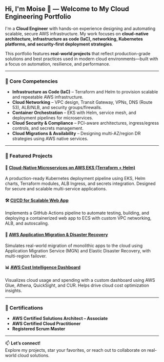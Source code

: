 ## Hi, I'm Moise 👋 — Welcome to My Cloud Engineering Portfolio

I'm a **Cloud Engineer** with hands-on experience designing and automating scalable, secure AWS infrastructure. My work focuses on **cloud-native architecture, infrastructure as code (IaC), networking, Kubernetes platforms, and security-first deployment strategies**.

This portfolio features **real-world projects** that reflect production-grade solutions and best practices used in modern cloud environments—built with a focus on automation, resilience, and performance.

---

### 🔧 Core Competencies
- **Infrastructure as Code (IaC)** – Terraform and Helm to provision scalable and repeatable AWS infrastructure.
- **Cloud Networking** – VPC design, Transit Gateway, VPNs, DNS (Route 53), ALB/NLB, and security groups/firewalls.
- **Container Orchestration** – EKS with Helm, service mesh, and deployment pipelines for microservices.
- **Cloud Security & Compliance** – PCI-aware architectures, ingress/egress controls, and secrets management.
- **Cloud Migrations & Availability** – Designing multi-AZ/region DR strategies using AWS native services.

---

### 📂 Featured Projects

#### 🚀 [Cloud-Native Microservices on AWS EKS (Terraform + Helm)](https://github.com/MoiseGermain/Microservices-App-on-AWS-EKS-with-Helm-and-Terraform)
A production-ready Kubernetes deployment pipeline using EKS, Helm charts, Terraform modules, ALB Ingress, and secrets integration. Designed for secure and scalable multi-service applications.

#### 🛠️ [CI/CD for Scalable Web App](https://github.com/MoiseGermain/aws-scalable-webapp)
Implements a GitHub Actions pipeline to automate testing, building, and deploying a containerized web app to ECS with custom VPC networking, ALB, and autoscaling.

#### 🔄 [AWS Application Migration & Disaster Recovery](https://github.com/MoiseGermain/aws-application-migration)
Simulates real-world migration of monolithic apps to the cloud using Application Migration Service (MGN) and Elastic Disaster Recovery, with multi-region failover.

#### 📊 [AWS Cost Intelligence Dashboard](https://github.com/MoiseGermain/aws-cost-intelligence-dashboard)
Visualizes cloud usage and spending with a custom dashboard using AWS Glue, Athena, QuickSight, and CUR. Helps drive cloud cost optimization insights.

---

### 📜 Certifications
- **AWS Certified Solutions Architect – Associate**
- **AWS Certified Cloud Practitioner**
- **Registered Scrum Master**

---

📫 **Let’s connect!**  
Explore my projects, star your favorites, or reach out to collaborate on real-world cloud solutions.
 



<!--
**MoiseGermain/MoiseGermain** is a ✨ _special_ ✨ repository because its `README.md` (this file) appears on your GitHub profile.

Here are some ideas to get you started:

- 🔭 I’m currently working on ...
- 🌱 I’m currently learning ...
- 👯 I’m looking to collaborate on ...
- 🤔 I’m looking for help with ...
- 💬 Ask me about ...
- 📫 How to reach me: ...
- 😄 Pronouns: ...
- ⚡ Fun fact: ...
-->
